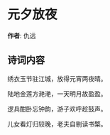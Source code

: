 # 元夕放夜

**作者**: 仇远

## 诗词内容

绣衣玉节驻江城，放得元宵两夜晴。

陆地金莲方滟滟，一天明月故盈盈。

逻兵酣卧忘钟韵，游子欢呼趁鼓声。

儿女看灯归较晚，老夫自剔读书檠。


